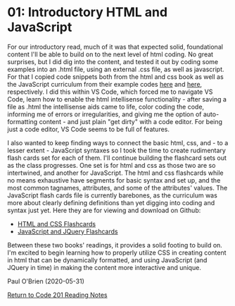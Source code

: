 # 01: Introductory HTML and JavaScript

For our introductory read, much of it was that expected solid, foundational content I'll be able to build on to the next level of html coding. No great surprises, but I did dig into the content, and tested it out by coding some examples into an .html file, using an external .css file, as well as javascript. For that I copied code snippets both from the html and css book as well as the JavaScript curriculum from their example codes [here](http://www.htmlandcssbook.com/code-samples/) and [here](http://www.javascriptbook.com/code/), respectively. I did this within VS Code, which forced me to navigate VS Code, learn how to enable the html intellisense functionality - after saving a file as .html the intellisense aids came to life, color coding the code, informing me of errors or irregularities, and giving me the option of auto-formatting content - and just plain "get dirty" with a code editor. For being just a code editor, VS Code seems to be full of features.

I also wanted to keep finding ways to connect the basic html, css, and - to a lesser extent - JavaScript syntaxes so I took the time to create rudimentary flash cards set for each of them. I'll continue building the flashcard sets out as the class progresses. One set is for html and css as those two are so intertwined, and another for JavaScript. The html and css flashcards while no means exhaustive have segments for basic syntax and set up, and the most common tagnames, attributes, and some of the attributes' values. The JavaScript flash cards file is currently barebones, as the curriculum was more about clearly defining definitions than yet digging into coding and syntax just yet. Here they are for viewing and download on Github:
- [HTML and CSS Flashcards](html-and-css-flashcards.pdf)
- [JavaScript and JQuery Flashcards](https://github.com/PVOBrien/reading-notes/raw/master/JavaScript%20and%20JQuery%20Flash%20Cards.pdf)

Between these two books' readings, it provides a solid footing to build on. I'm excited to begin learning how to properly utilize CSS in creating content in html that can be dynamically formatted, and using JavaScript (and JQuery in time) in making the content more interactive and unique.

Paul O'Brien (2020-05-31)

[Return to Code 201 Reading Notes](https://pvobrien.github.io/reading-notes/)
